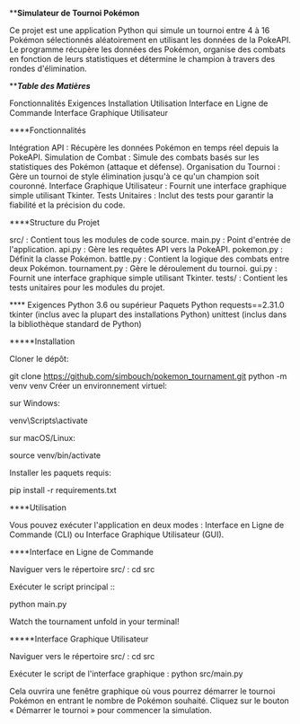 ****************************Simulateur de Tournoi Pokémon**************************

Ce projet est une application Python qui simule un tournoi entre 4 à 16 Pokémon sélectionnés aléatoirement en utilisant les données de la PokeAPI. Le programme récupère les données des Pokémon, organise des combats en fonction de leurs statistiques et détermine le champion à travers des rondes d'élimination.

***************Table des Matières*************

Fonctionnalités
Exigences
Installation
Utilisation
Interface en Ligne de Commande
Interface Graphique Utilisateur

****Fonctionnalités

Intégration API : Récupère les données Pokémon en temps réel depuis la PokeAPI.
Simulation de Combat : Simule des combats basés sur les statistiques des Pokémon (attaque et défense).
Organisation du Tournoi : Gère un tournoi de style élimination jusqu'à ce qu'un champion soit couronné.
Interface Graphique Utilisateur : Fournit une interface graphique simple utilisant Tkinter.
Tests Unitaires : Inclut des tests pour garantir la fiabilité et la précision du code.

****Structure du Projet

src/ : Contient tous les modules de code source.
main.py : Point d'entrée de l'application.
api.py : Gère les requêtes API vers la PokeAPI.
pokemon.py : Définit la classe Pokémon.
battle.py : Contient la logique des combats entre deux Pokémon.
tournament.py : Gère le déroulement du tournoi.
gui.py : Fournit une interface graphique simple utilisant Tkinter.
tests/ : Contient les tests unitaires pour les modules du projet.

**** Exigences
Python 3.6 ou supérieur
Paquets Python
requests==2.31.0
tkinter (inclus avec la plupart des installations Python)
unittest (inclus dans la bibliothèque standard de Python)

*****Installation


Cloner le dépôt:

git clone https://github.com/simbouch/pokemon_tournament.git
python -m venv venv
Créer un environnement virtuel:

sur  Windows:

venv\Scripts\activate

sur macOS/Linux:

source venv/bin/activate


Installer les paquets requis:

pip install -r requirements.txt


****Utilisation


Vous pouvez exécuter l'application en deux modes : Interface en Ligne de Commande (CLI) ou Interface Graphique Utilisateur (GUI).

****Interface en Ligne de Commande


Naviguer vers le répertoire src/ :
cd src

Exécuter le script principal ::

python main.py

Watch the tournament unfold in your terminal!

*****Interface Graphique Utilisateur

Naviguer vers le répertoire src/ :
cd src

Exécuter le script de l'interface graphique :
python src/main.py

Cela ouvrira une fenêtre graphique où vous pourrez démarrer le tournoi Pokémon en entrant le nombre de Pokémon souhaité.
Cliquez sur le bouton « Démarrer le tournoi » pour commencer la simulation.

